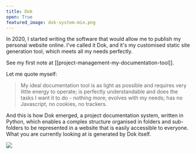 ```yaml
---
title: Dok
open: True
featured_image: dok-system-min.png
---
```


In 2020, I started writing the software that would allow me to publish my personal website online. I've called it Dok, and it's my customised static site generation tool, which meets all my needs perfectly.

See my first note at [[project-management-my-documentation-tool]].

Let me quote myself:
> My ideal documentation tool is as light as possible and requires very little energy to operate; is perfectly understandable and does the tasks I want it to do - nothing more; evolves with my needs; has no Javascript, no cookies, no trackers.

And this is how Dok emerged, a project documentation system, written in Python, which enables a complex structure organised in folders and sub-folders to be represented in a website that is easily accessible to everyone. What you are currently looking at is generated by Dok itself.

![](dok-system-min.png:flux)